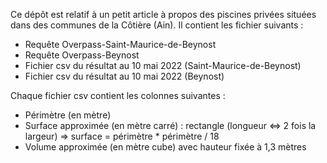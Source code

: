 Ce dépôt est relatif à un petit article à propos des piscines privées situées dans des communes de la Côtière (Ain). Il contient les fichier suivants :
* Requête Overpass-Saint-Maurice-de-Beynost
* Requête Overpass-Beynost
* Fichier csv du résultat au 10 mai 2022 (Saint-Maurice-de-Beynost)
* Fichier csv du résultat au 10 mai 2022 (Beynost)

Chaque fichier csv contient les colonnes suivantes :
* Périmètre (en mètre)
* Surface approximée (en mètre carré) : rectangle (longueur <=> 2 fois la largeur) => surface = périmètre * périmètre / 18 
* Volume approximée (en mètre cube) avec hauteur fixée à 1,3 mètres 

